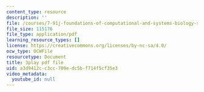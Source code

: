 ```yaml
---
content_type: resource
description: ''
file: /courses/7-91j-foundations-of-computational-and-systems-biology-spring-2014/a3d9412cc3cc709edc5bf714f5cf35e3_d5NMrA2HkG4.pdf
file_size: 115176
file_type: application/pdf
learning_resource_types: []
license: https://creativecommons.org/licenses/by-nc-sa/4.0/
ocw_type: OCWFile
resourcetype: Document
title: 3play pdf file
uid: a3d9412c-c3cc-709e-dc5b-f714f5cf35e3
video_metadata:
  youtube_id: null
---
```

